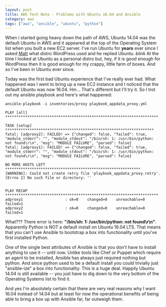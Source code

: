 ```yaml
---
layout: post
title: AWS Tech Note - Problems with Ubuntu 16.04 and Ansible
category: aws
tags: ["aws", "ansible", "ubuntu", "python"]
---
```

When i started going heavy down the path of AWS, Ubuntu 14.04 was the default Ubuntu in AWS and it appeared at the top of the Operating System list when you built a new EC2 server.  I've run Ubuntu for **years** ever since I asked [Matt](https://ma.tt/) what distro WordPress used and he replied Ubuntu.  *blink*  At the time I looked at Ubuntu as a personal distro but, hey, if it is good enough for WordPress then it is good enough for my crappy, little farm of boxes.  And so I've been in Ubuntu ever since.

Today was the first bad Ubuntu experience that I've really ever had.  What happened was I went to bring up a new EC2 instance and I noticed that the default Ubuntu was now 16.04.  Hm... That's different but I'll try it.  So I trot out my ansible playbook and here's what happened:

    ansible-playbook -i inventories/proxy playbook_appdata_proxy.yml

    PLAY [all] *********************************************************************

    TASK [setup] *******************************************************************
    fatal: [adproxy2]: FAILED! => {"changed": false, "failed": true, "module_stderr": "", "module_stdout": "/bin/sh: 1: /usr/bin/python: not found\r\n", "msg": "MODULE FAILURE", "parsed": false}
    fatal: [adproxy1]: FAILED! => {"changed": false, "failed": true, "module_stderr": "", "module_stdout": "/bin/sh: 1: /usr/bin/python: not found\r\n", "msg": "MODULE FAILURE", "parsed": false}

    NO MORE HOSTS LEFT *************************************************************
    [WARNING]: Could not create retry file 'playbook_appdata_proxy.retry'.         [Errno 2] No such file or directory: ''


    PLAY RECAP *********************************************************************
    adproxy1                   : ok=0    changed=0    unreachable=0    failed=1
    adproxy2                   : ok=0    changed=0    unreachable=0    failed=1

What??? There error is here: **"/bin/sh: 1: /usr/bin/python: not found\r\n"**.  Apparently Python is NOT a default install on Ubuntu 16.04 LTS.  That means that you can't use Ansible to bootstrap a box into functionality until you've first installed Python.

One of the single best attributes of Ansible is that you don't have to install anything to use it -- until now.  Unlike tools like Chef or Puppet which require an agent to be installed, Ansible has always just required nothing but python.  And since python used to be a default install you could trivially just "ansible-ize" a box into functionality.  This is a huge deal.  Happily Ubuntu 14.04 is still available -- you just have to dig down to the very bottom of the Operating Systems list to find it.

And yes I'm absolutely certain that there are very real reasons why I want 16.04 instead of 14.04 but at least for now the operational benefits of being able to bring a box up with Ansible far, far outweigh them.